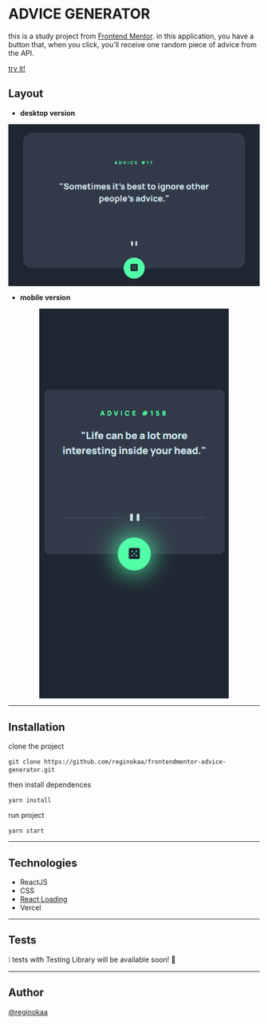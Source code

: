 # ADVICE GENERATOR

this is a study project from [Frontend Mentor](https://www.frontendmentor.io/challenges/advice-generator-app-QdUG-13db). in this application, you have a button that, when you click, you'll receive one random piece of advice from the API.

[try it!](https://frontendmentor-advice-generator-one.vercel.app/)

## Layout

- **desktop version**
<img src="./desktop.png" alt="an image from the application's desktop screen with the text: advice number 17 - sometimes it's best to ignore other people's advice" style="display: block; margin: 0 auto;">



- **mobile version**
<img src="./mobile.png" alt="an image from the application's mobile screen with the text: advice number 158 - life can be a lot more interesting inside your head" style="display: block; margin: 0 auto;">


---

## Installation


clone the project

    git clone https://github.com/reginokaa/frontendmentor-advice-generator.git

then install dependences

    yarn install

run project

    yarn start

---

## Technologies

- ReactJS
- CSS
- [React Loading](https://github.com/Summer-andy/react-loading)
- Vercel

---

## Tests

:grey_exclamation: tests with Testing Library will be available soon! :construction:

---

## Author
[@reginokaa](https://www.frontendmentor.io/profile/reginokaa)
